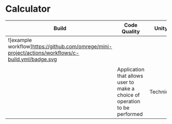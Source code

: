 # Calculator

| Build	| Code Quality                                             | Unity | Git Inspector   |
|-----|---------------------------------------------------------|----------|----------|
|![example workflow]https://github.com/omrege/mini-project/actions/workflows/c-build.yml/badge.svg |		| |	|
| |	 	| |	|
| |	Application that allows user to make a choice of operation to be performed|Technical|	Implemented|

